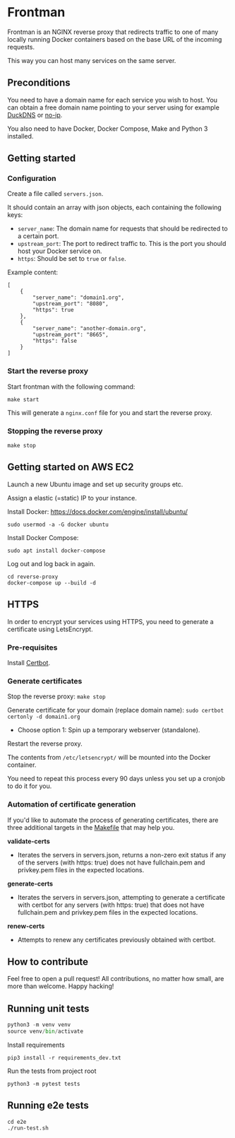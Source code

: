 # Frontman

Frontman is an NGINX reverse proxy that redirects traffic to one of many locally running Docker containers based on the base URL of the incoming requests.

This way you can host many services on the same server.

## Preconditions
You need to have a domain name for each service you wish to host. You can obtain a free domain name pointing to your server using for example [DuckDNS](https://www.duckdns.org/) or [no-ip](https://www.noip.com/).

You also need to have Docker, Docker Compose, Make and Python 3 installed.

## Getting started
### Configuration

Create a file called `servers.json`. 

It should contain an array with json objects, each containing the following keys:

- `server_name`: The domain name for requests that should be redirected to a certain port.
- `upstream_port`: The port to redirect traffic to. This is the port you should host your Docker service on.
- `https`: Should be set to `true` or `false`.

Example content:

```
[
    {
        "server_name": "domain1.org",
        "upstream_port": "8080",
        "https": true
    },
    {
        "server_name": "another-domain.org",
        "upstream_port": "8665",
        "https": false
    }
]
```

### Start the reverse proxy

Start frontman with the following command:

    make start

This will generate a `nginx.conf` file for you and start the reverse proxy. 
### Stopping the reverse proxy

    make stop

## Getting started on AWS EC2

Launch a new Ubuntu image and set up security groups etc.

Assign a elastic (=static) IP to your instance.

Install Docker: https://docs.docker.com/engine/install/ubuntu/

    sudo usermod -a -G docker ubuntu

Install Docker Compose:

    sudo apt install docker-compose

Log out and log back in again.

    cd reverse-proxy
    docker-compose up --build -d

## HTTPS
In order to encrypt your services using HTTPS, you need to generate a certificate using LetsEncrypt.

### Pre-requisites

Install [Certbot](https://certbot.eff.org/lets-encrypt/ubuntufocal-nginx).

### Generate certificates

Stop the reverse proxy: `make stop`

Generate certificate for your domain (replace domain name): `sudo certbot certonly -d domain1.org`
- Choose option 1: Spin up a temporary webserver (standalone).

Restart the reverse proxy.

The contents from `/etc/letsencrypt/` will be mounted into the Docker container.

You need to repeat this process every 90 days unless you set up a cronjob to do it for you.

### Automation of certificate generation

If you'd like to automate the process of generating certificates, there are three additional targets in the [Makefile](./Makefile) that may help you.

**validate-certs**
 - Iterates the servers in servers.json, returns a non-zero exit status if any of the servers (with https: true) does not have fullchain.pem and privkey.pem files in the expected locations.

**generate-certs**
 - Iterates the servers in servers.json, attempting to generate a certificate with certbot for any servers (with https: true) that does not have fullchain.pem and privkey.pem files in the expected locations.

**renew-certs**
 - Attempts to renew any certificates previously obtained with certbot.

## How to contribute
Feel free to open a pull request! All contributions, no matter how small, are more than welcome. Happy hacking!

## Running unit tests

```python
python3 -m venv venv
source venv/bin/activate
```

Install requirements

```
pip3 install -r requirements_dev.txt
```

Run the tests from project root

```
python3 -m pytest tests
```

## Running e2e tests

```
cd e2e
./run-test.sh
```
